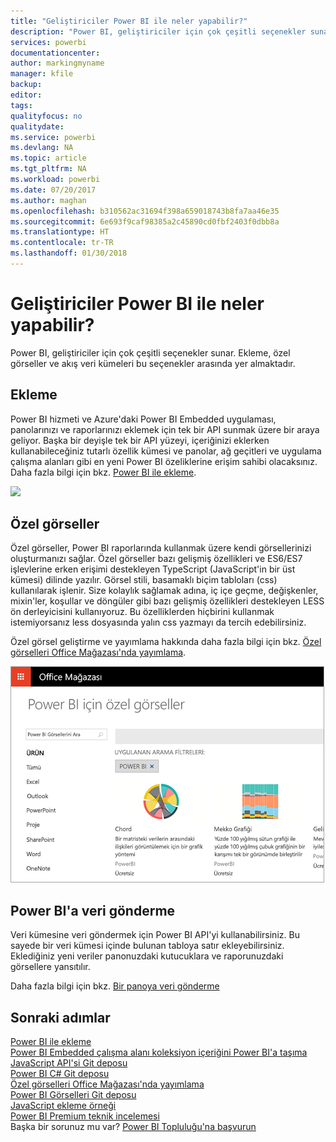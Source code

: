 ```yaml
---
title: "Geliştiriciler Power BI ile neler yapabilir?"
description: "Power BI, geliştiriciler için çok çeşitli seçenekler sunar. Ekleme, özel görseller ve akış veri kümeleri bu seçenekler arasında yer almaktadır."
services: powerbi
documentationcenter: 
author: markingmyname
manager: kfile
backup: 
editor: 
tags: 
qualityfocus: no
qualitydate: 
ms.service: powerbi
ms.devlang: NA
ms.topic: article
ms.tgt_pltfrm: NA
ms.workload: powerbi
ms.date: 07/20/2017
ms.author: maghan
ms.openlocfilehash: b310562ac31694f398a659018743b8fa7aa46e35
ms.sourcegitcommit: 6e693f9caf98385a2c45890cd0fbf2403f0dbb8a
ms.translationtype: HT
ms.contentlocale: tr-TR
ms.lasthandoff: 01/30/2018
---
```

# <a name="what-can-developers-do-with-power-bi"></a>Geliştiriciler Power BI ile neler yapabilir?
Power BI, geliştiriciler için çok çeşitli seçenekler sunar. Ekleme, özel görseller ve akış veri kümeleri bu seçenekler arasında yer almaktadır.

## <a name="embedding"></a>Ekleme
Power BI hizmeti ve Azure'daki Power BI Embedded uygulaması, panolarınızı ve raporlarınızı eklemek için tek bir API sunmak üzere bir araya geliyor. Başka bir deyişle tek bir API yüzeyi, içeriğinizi eklerken kullanabileceğiniz tutarlı özellik kümesi ve panolar, ağ geçitleri ve uygulama çalışma alanları gibi en yeni Power BI özeliklerine erişim sahibi olacaksınız. Daha fazla bilgi için bkz. [Power BI ile ekleme](embedding.md).

![](media/what-can-you-do/powerbi-embed-sample.png)

## <a name="custom-visuals"></a>Özel görseller
Özel görseller, Power BI raporlarında kullanmak üzere kendi görsellerinizi oluşturmanızı sağlar. Özel görseller bazı gelişmiş özellikleri ve ES6/ES7 işlevlerine erken erişimi destekleyen TypeScript (JavaScript'in bir üst kümesi) dilinde yazılır. Görsel stili, basamaklı biçim tabloları (css) kullanılarak işlenir. Size kolaylık sağlamak adına, iç içe geçme, değişkenler, mixin'ler, koşullar ve döngüler gibi bazı gelişmiş özellikleri destekleyen LESS ön derleyicisini kullanıyoruz. Bu özelliklerden hiçbirini kullanmak istemiyorsanız less dosyasında yalın css yazmayı da tercih edebilirsiniz.

Özel görsel geliştirme ve yayımlama hakkında daha fazla bilgi için bkz. [Özel görselleri Office Mağazası'nda yayımlama](office-store.md).

![](media/what-can-you-do/powerbi-custom-visual-store.png)

## <a name="push-data-into-power-bi"></a>Power BI'a veri gönderme
Veri kümesine veri göndermek için Power BI API'yi kullanabilirsiniz. Bu sayede bir veri kümesi içinde bulunan tabloya satır ekleyebilirsiniz. Eklediğiniz yeni veriler panonuzdaki kutucuklara ve raporunuzdaki görsellere yansıtılır.

Daha fazla bilgi için bkz. [Bir panoya veri gönderme](walkthrough-push-data.md)

## <a name="next-steps"></a>Sonraki adımlar
[Power BI ile ekleme](embedding.md)  
[Power BI Embedded çalışma alanı koleksiyon içeriğini Power BI'a taşıma](migrate-from-powerbi-embedded.md)  
[JavaScript API'si Git deposu](https://github.com/Microsoft/PowerBI-JavaScript)  
[Power BI C# Git deposu](https://github.com/Microsoft/PowerBI-CSharp)  
[Özel görselleri Office Mağazası'nda yayımlama](office-store.md)  
[Power BI Görselleri Git deposu](https://github.com/Microsoft/PowerBI-visuals)  
[JavaScript ekleme örneği](https://microsoft.github.io/PowerBI-JavaScript/demo/)  
[Power BI Premium teknik incelemesi](https://aka.ms/pbipremiumwhitepaper)  
Başka bir sorunuz mu var? [Power BI Topluluğu'na başvurun](http://community.powerbi.com/)

